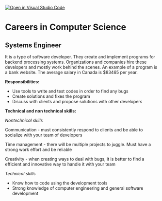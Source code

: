 [![Open in Visual Studio Code](https://classroom.github.com/assets/open-in-vscode-c66648af7eb3fe8bc4f294546bfd86ef473780cde1dea487d3c4ff354943c9ae.svg)](https://classroom.github.com/online_ide?assignment_repo_id=8750955&assignment_repo_type=AssignmentRepo)
# Careers in Computer Science
## Systems Engineer
It is a type of software developer. They create and implement programs for backend processing systems. Organizations and companies hire these developers and mostly work behind the scenes. An example of a program is a bank website. The average salary in Canada is $83465 per year.

**Responsibilities:**
* Use tools to write and test codes in order to find any bugs 
* Create solutions and fixes the program
* Discuss with clients and propose solutions with other developers 



**Technical and non technical skills:**

*Nontechnical skills*

Communication - must consistently respond to clients and be able to socialize with your team of developers

Time management - there will be multiple projects to juggle. Must have a strong work effort and be reliable

Creativity - when creating ways to deal with bugs, it is better to find a efficient and innovative way to handle it with your team

*Technical skills*
* Know how to code using the development tools
* Strong knowledge of computer engineering and general software development
